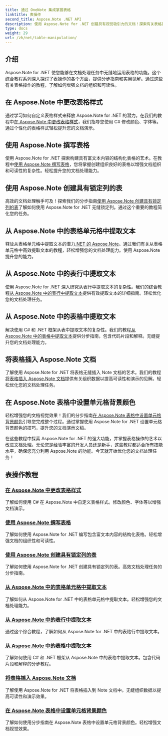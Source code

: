 ```yaml
---
title: 通过 OneNote 集成掌握表格
linktitle: 表操作
second_title: Aspose.Note .NET API
description: 使用 Aspose.Note for .NET 创建具有视觉吸引力的文档！探索有关表格操作的教程 - 更改样式、撰写表格、提取文本等。
type: docs
weight: 29
url: /zh/net/table-manipulation/
---
```


## 介绍

Aspose.Note for .NET 使您能够在文档处理任务中无缝地运用表格的功能。这个综合教程系列深入探讨了表操作的各个方面，提供分步指南和实用见解。通过这些有关表格操作的教程，了解如何增强文档的组织和可读性。

## 在 Aspose.Note 中更改表格样式

通过学习如何自定义表格样式来释放 Aspose.Note for .NET 的潜力。在我们的教程中[在 Aspose.Note 中更改表格样式](./change-table-style/)，我们指导您使用 C# 修改颜色、字体等。通过个性化的表格样式轻松提升您的文档演示。

## 使用 Aspose.Note 撰写表格

使用 Aspose.Note for .NET 探索构建具有富文本内容的结构化表格的艺术。在教程中[使用 Aspose.Note 撰写表格](./compose-tables/)，您将掌握创建组织良好的表格以增强文档组织和可读性的复杂性。轻松提升您的文档处理能力。

## 使用 Aspose.Note 创建具有锁定列的表

高效的文档处理触手可及！探索我们的分步指南[使用 Aspose.Note 创建具有锁定列的表](./create-table-locked-columns/)了解如何使用 Aspose.Note for .NET 无缝锁定列。通过这个重要的教程简化您的任务。

## 从 Aspose.Note 中的表格单元格中提取文本

释放从表格单元格中提取文本的潜力[.NET 的 Aspose.Note](./extract-text-cell/)。通过我们有关从表格单元格中高效提取文本的教程，轻松增强您的文档处理能力。使用 Aspose.Note 提升您的能力。

## 从 Aspose.Note 中的表行中提取文本

使用 Aspose.Note for .NET 深入研究从表行中提取文本的复杂性。我们的综合教程[从 Aspose.Note 中的表行中提取文本](./extract-text-row/)提供有效提取文本的详细指南。轻松优化您的文档处理任务。

## 从 Aspose.Note 中的表格中提取文本

解决使用 C# 和 .NET 框架从表中提取文本的复杂性。我们的教程[从 Aspose.Note 中的表格中提取文本](./extract-text-table/)提供分步指南，包含代码片段和解释。无缝提升您的文档处理能力。

## 将表格插入 Aspose.Note 文档

了解使用 Aspose.Note for .NET 将表格无缝插入 Note 文档的艺术。我们的教程[将表格插入 Aspose.Note 文档](./insert-tables/)提供有关组织数据以提高可读性和演示的见解。轻松优化您的文档处理任务。

## 在 Aspose.Note 表格中设置单元格背景颜色

轻松增强您的文档视觉效果！我们的分步指南[在 Aspose.Note 表格中设置单元格背景颜色](./set-cell-background-color/)引导您完成整个过程。通过掌握使用 Aspose.Note for .NET 设置单元格背景颜色的技巧，提升您的文档演示文稿。

在这些教程中探索 Aspose.Note for .NET 的强大功能，并掌握表格操作的艺术以改进文档处理。无论您是经验丰富的开发人员还是新手，这些教程都适合所有技能水平，确保您充分利用 Aspose.Note 的功能。今天就开始优化您的文档处理任务！
## 表操作教程
### [在 Aspose.Note 中更改表格样式](./change-table-style/)
了解如何使用 C# 在 Aspose.Note 中自定义表格样式。修改颜色、字体等以增强文档演示。
### [使用 Aspose.Note 撰写表格](./compose-tables/)
了解如何使用 Aspose.Note for .NET 编写包含富文本内容的结构化表格。轻松增强文档的组织性和可读性。
### [使用 Aspose.Note 创建具有锁定列的表](./create-table-locked-columns/)
了解如何使用 Aspose.Note for .NET 创建具有锁定列的表。高效文档处理任务的分步指南。
### [从 Aspose.Note 中的表格单元格中提取文本](./extract-text-cell/)
了解如何从 Aspose.Note for .NET 中的表格单元格中提取文本。轻松增强您的文档处理能力。
### [从 Aspose.Note 中的表行中提取文本](./extract-text-row/)
通过这个综合教程，了解如何从 Aspose.Note for .NET 中的表格行中提取文本。
### [从 Aspose.Note 中的表格中提取文本](./extract-text-table/)
了解如何使用 C# 和 .NET 框架从 Aspose.Note 中的表格中提取文本。包含代码片段和解释的分步教程。
### [将表格插入 Aspose.Note 文档](./insert-tables/)
了解使用 Aspose.Note for .NET 将表格插入到 Note 文档中。无缝组织数据以提高可读性和演示效果。
### [在 Aspose.Note 表格中设置单元格背景颜色](./set-cell-background-color/)
了解如何使用分步指南在 Aspose.Note 表格中设置单元格背景颜色。轻松增强文档视觉效果。